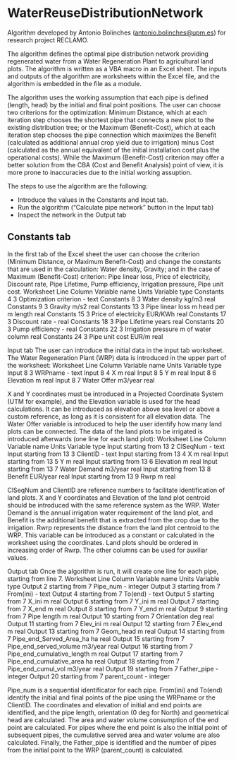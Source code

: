 # WaterReuseDistributionNetwork
Algorithm developed by Antonio Bolinches (antonio.bolinches@upm.es) for research project RECLAMO.

The algorithm defines the optimal pipe distribution network providing regenerated water from a Water Regeneration Plant to agricultural land plots.
The algorithm is written as a VBA macro in an Excel sheet. The inputs and outputs of the algorithm are worksheets within the Excel file, and the algorithm is embedded in the file as a module.

The algorithm uses the working assumption that each pipe is defined (length, head) by the initial and final point positions. The user can choose two criterions for the optimization: Minimum Distance, which at each iteration step chooses the shortest pipe that connects a new plot to the existing distribution tree; or the Maximum (Benefit-Cost), which at each iteration step chooses the pipe connection which maximizes the Benefit (calculated as additional annual crop yield due to irrigation) minus Cost (calculated as the annual equivalent of the initial installation cost plus the operational costs). While the Maximum (Benefit-Cost) criterion may offer a better solution from the CBA (Cost and Benefit Analysis) point of view, it is more prone to inaccuracies due to the initial working assuption.

The steps to use the algorithm are the following:
  - Introduce the values in the Constants and Input tab.
  - Run the algorithm (“Calculate pipe network” button in the Input tab)
  -  Inspect the network in the Output tab
## Constants tab
In the first tab of the Excel sheet the user can choose the criterion (Minimum Distance, or Maximum Benefit-Cost) and change the constants that are used in the calculation: Water density, Gravity; and in the case of Maximum (Benefit-Cost) criterion: Pipe linear loss, Price of electricity, Discount rate, Pipe Lifetime, Pump efficiency, Irrigation pressure, Pipe unit cost.
Worksheet	Line	Column	Variable name	Units	Variable type
Constants	4	3	Optimization criterion	-	text
Constants	8	3	Water density	kg/m3	real
Constants	9	3	Gravity	m/s2	real
Constants	13	3	Pipe linear loss	m head per m length	real
Constants	15	3	Price of electricity	EUR/KWh	real
Constants	17	3	Discount rate	-	real
Constants	18	3	Pipe Lifetime	years	real
Constants	20	3	Pump efficiency	-	real
Constants	22	3	Irrigation pressure	m of water column	real
Constants	24	3	Pipe unit cost	EUR/m	real
 
Input tab
The user can introduce the initial data in the input tab worksheet.
The Water Regeneration Plant (WRP) data is introduced in the upper part of the worksheet:
Worksheet	Line	Column	Variable name	Units	Variable type
Input	8	3	WRPname	-	text
Input	8	4	X	m	real
Input	8	5	Y	m	real
Input	8	6	Elevation	m	real
Input	8	7	Water Offer	m3/year	real

X and Y coordinates must be introduced in a Projected Coordinate System (UTM for example), and the Elevation variable is used for the head calculations. It can be introduced as elevation above sea level or above a custom reference, as long as it is consistent for all elevation data. The Water Offer variable is introduced to help the user identify how many land plots can be connected.
The data of the land plots to be irrigated is introduced afterwards (one line for each land plot):
Worksheet	Line	Column	Variable name	Units	Variable type
Input	starting from 13	2	ClSeqNum	-	text
Input	starting from 13	3	ClientID	-	text
Input	starting from 13	4	X	m	real
Input	starting from 13	5	Y	m	real
Input	starting from 13	6	Elevation	m	real
Input	starting from 13	7	Water Demand	m3/year	real
Input	starting from 13	8	Benefit	EUR/year	real
Input	starting from 13	9	Rwrp	m	real

ClSeqNum and ClientID are reference numbers to facilitate identification of land plots. X and Y coordinates and Elevation of the land plot centroid should be introduced with the same reference system as the WRP. Water Demand is the annual irrigation water requirement of the land plot, and Benefit is the additional benefit that is extracted from the crop due to the irrigation. Rwrp represents the distance from the land plot centroid to the WRP. This variable can be introduced as a constant or calculated in the worksheet using the coordinates. Land plots should be ordered in increasing order of Rwrp. The other columns can be used for auxiliar values.

Output tab
Once the algorithm is run, it will create one line for each pipe, starting from line 7.
Worksheet	Line	Column	Variable name	Units	Variable type
Output	2	starting from 7	Pipe_num	-	integer
Output	3	starting from 7	From(ini)	-	text
Output	4	starting from 7	To(end)	-	text
Output	5	starting from 7	X_ini	m	real
Output	6	starting from 7	Y_ini	m	real
Output	7	starting from 7	X_end	m	real
Output	8	starting from 7	Y_end	m	real
Output	9	starting from 7	Pipe length	m	real
Output	10	starting from 7	Orientation	deg	real
Output	11	starting from 7	Elev_ini	m	real
Output	12	starting from 7	Elev_end	m	real
Output	13	starting from 7	Geom_head	m	real
Output	14	starting from 7	Pipe_end_Served_Area_ha	ha	real
Output	15	starting from 7	Pipe_end_served_volume	m3/year	real
Output	16	starting from 7	Pipe_end_cumulative_length	m	real
Output	17	starting from 7	Pipe_end_cumulative_area	ha	real
Output	18	starting from 7	Pipe_end_cumul_vol	m3/year	real
Output	19	starting from 7	Father_pipe	-	integer
Output	20	starting from 7	parent_count	-	integer

Pipe_num is a sequential identificator for each pipe. From(ini) and To(end) identify the initial and final points of the pipe using the WRPname or the ClientID. The coordinates and elevation of initial and end points are identified, and the pipe length, orientation (0 deg for North) and geometrical head are calculated.
The area and water volume consumption of the end point are calculated. For pipes where the end point is also the initial point of subsequent pipes, the cumulative served area and water volume are also calculated. Finally, the Father_pipe is identified and the number of pipes from the initial point to the WRP (parent_count) is calculated.



